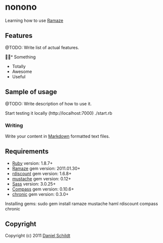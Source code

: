 # nonono #

Learning how to use [Ramaze][]



## Features ##

@TODO: Write list of actual features.

* Something
* Totally
* Awesome
* Useful



## Sample of usage ##

@TODO: Write description of how to use it.

Start testing it locally (http://localhost:7000)
    ./start.rb


### Writing ###

Write your content in [Markdown][] formatted text files.



## Requirements ##

* [Ruby][] version: 1.8.7+
* [Ramaze][] gem version: 2011.01.30+
* [rdiscount][] gem version: 1.6.8+
* [mustache][] gem version: 0.12+
* [Sass][] version: 3.0.25+
* [Compass][] gem version: 0.10.6+
* [chronic][] gem version: 0.3.0+


Installing gems:
    sudo gem install ramaze mustache haml rdiscount compass chronic




## Copyright ##

Copyright (c) 2011 [Daniel Schildt][autiomaa]





[ruby]:			http://www.ruby-lang.org/en/
[ramaze]:		http://ramaze.net/							"Ramaze Web Framework"
[rdiscount]:	https://github.com/rtomayko/rdiscount
[mustache]:		https://github.com/defunkt/mustache
[sass]:			http://sass-lang.com/
[compass]:		https://github.com/chriseppstein/compass/
[chronic]:		https://github.com/mojombo/chronic


[markdown]:		http://daringfireball.net/projects/markdown/syntax

[autiomaa]:		http://autiomaa.org							"Daniel Schildt"